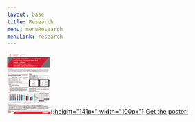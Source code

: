 ```yaml
---
layout: base
title: Research
menu: menuResearch
menuLink: research
---
```


[![alt text](poster-thumbnail.jpg){:height="141px" width="100px"}](poster.pdf) [Get the poster!](poster.pdf) 





